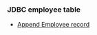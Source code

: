 ### JDBC employee table

- [Append Employee record](https://github.com/Nishmitha-shetty17/Java_Programs_with_output/blob/main/9_JDBC_Program/9c/9c_insertt.png)
